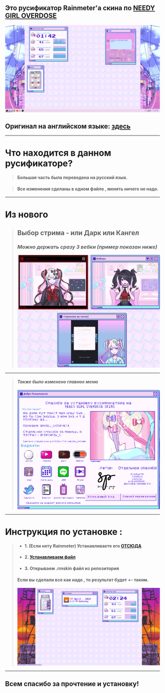 ## Это русификатор Rainmeter'а скина по [ NEEDY GIRL OVERDOSE](https://store.steampowered.com/app/1451940/NEEDY_GIRL_OVERDOSE/)

![Демо](files/demostration.PNG)
## Оригинал на английском языке: [здесь](https://github.com/lezzthanthree/Needy-Streamer-Overload)
___

# Что находится в данном русификаторе?

> #### Большая часть была переведена на русский язык.


> #### Все изменения сделаны в одном файле , менять ничего не надо.
___
# Из нового

> ## Выбор стрима - или Дарк или Кангел
>
> ### _Можно держать сразу 3 вебки_ *(пример показан ниже)*
> ![Итог](files/add.jpg)
___
> #### _Также было изменено главное меню_
> ![Меню](files/start_menu.PNG)
___
# Инструкция по установке : 
> * #### 1. (Если нету Rainmeter) Устанавливаете его [ОТСЮДА](https://www.rainmeter.net/)
> * #### 2. [Устанавливаем файл](https://github.com/ArThirtyFour/Russian-Needy-Streamer-Overload/releases/download/nso/RU_NSO_.rmskin)
> * #### 3. Открываем .rmskin файл из репозитория
> #### Если вы сделали все как надо , то результат будет +- таким.
> ![Итог](files/result.png)

___

## Всем спасибо за прочтение и установку!
